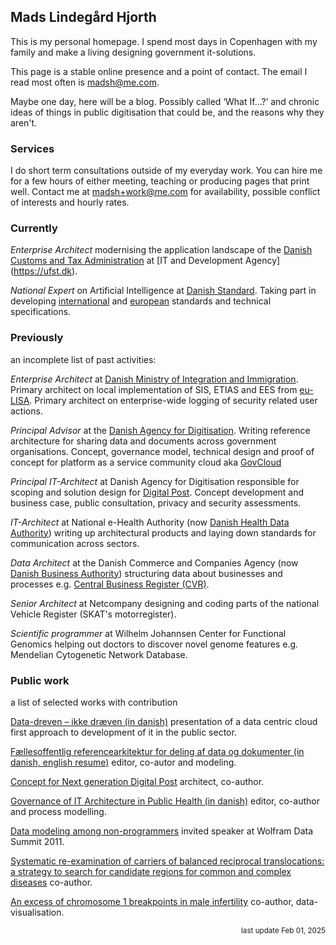   
## <span class="p-name fn n"><span class="given-name">Mads</span> <span class="additional-name">Lindegård</span> <span class="family-name">Hjorth</span></span>

This is my personal homepage. I spend most days in <span class="adr"><span class="p-locality locality">Copenhagen</span></span><span class="postal-code" style="display: none;">1620</span><span class="country-name" style="display: none;">Denmark</span> with my family and make a living designing government it-solutions.

This page is a stable online presence and a point of contact. The email I read most often is <span class="u-email">madsh@me.com</span>.

Maybe one day, here will be a blog. Possibly called ‘What If...?’ and chronic ideas of things in public digitisation that could be, and the reasons why they aren't.

### Services
I do short term consultations outside of my everyday work. You can hire me for a few hours of either meeting, teaching or producing pages that print well. Contact me at <a href="mailto:madsh+work@me.com?subject=Request%20for%20service">madsh+work@me.com</a> for availability, possible conflict of interests and hourly rates.    

### Currently
_Enterprise Architect_ modernising the application landscape of the [Danish Customs and Tax Administration](https://skat.dk/) at [IT and Development Agency] (https://ufst.dk).

_National Expert_ on Artificial Intelligence at [Danish Standard](https://udvalg.ds.dk/DS_S-855/committees). Taking part in developing [international](https://www.iso.org/committee/6794475.html) and [european](https://www.cencenelec.eu/areas-of-work/cen-cenelec-topics/artificial-intelligence/) standards and technical specifications. 

### Previously

an incomplete list of past activities:

_Enterprise Architect_ at [Danish Ministry of Integration and Immigration](https://www.uim.dk). Primary architect on local implementation of SIS, ETIAS and EES from [eu-LISA](https://www.eulisa.europa.eu/). Primary architect on enterprise-wide logging of security related user actions. 

_Principal Advisor_ at the [Danish Agency for Digitisation](https://en.digst.dk/). Writing reference architecture for sharing data and documents across government organisations. Concept, governance model, technical design and proof of concept for platform as a service community cloud aka [GovCloud](https://govcloud.dk)

_Principal IT-Architect_ at Danish Agency for Digitisation responsible for scoping and solution design for [Digital Post](https://en.digst.dk/systems/digital-post/). Concept development and business case, public consultation, privacy and security assessments.

_IT-Architect_ at National e-Health Authority (now [Danish Health Data Authority](https://sundhedsdatastyrelsen.dk/da/english)) writing up architectural products and laying down standards for communication across sectors.

_Data Architect_ at the Danish Commerce and Companies Agency (now [Danish Business Authority](https://erhvervsstyrelsen.dk/)) structuring data about businesses and processes e.g. [Central Business Register (CVR)](https://datacvr.virk.dk/).

_Senior Architect_ at Netcompany designing and coding parts of the national Vehicle Register (SKAT's motorregister).

_Scientific programmer_ at Wilhelm Johannsen Center for Functional Genomics helping out doctors to discover novel genome features e.g. Mendelian Cytogenetic Network Database.


### Public work

a list of selected works with contribution

[Data-dreven – ikke dræven (in danish)](https://logb.dk/mads-hjorth-data-dreven-ikke-draeven/) presentation of a data centric cloud first approach to development of it in the public sector.

[Fællesoffentlig referencearkitektur for deling af data og dokumenter (in danish, english resume)](https://arkitektur.digst.dk/referencearkitekturer/deling-af-data-og-dokumenter/referencearkitektur-deling-af-data-og-dokumenter) editor, co-autor and modeling.

[Concept for Next generation Digital Post](./ngdp.pdf) architect, co-author.  

[Governance of IT Architecture in Public Health (in danish)](https://sundhedsdatastyrelsen.dk/-/media/sds/filer/rammer-og-retningslinjer/referenceaktitektur-og-it-standarder/referencearkitektur/konkretisering-governance-processer.pdf?la=da) editor, co-author and process modelling.

[Data modeling among non-programmers](https://www.wolframdatasummit.org/2011/attendee/presentations/Hjorth.pdf) invited speaker at Wolfram Data Summit 2011. 

[Systematic re-examination of carriers of balanced reciprocal translocations: a strategy to search for candidate regions for common and complex diseases](https://rdcu.be/bXFKZ) co-author.

[An excess of chromosome 1 breakpoints in male infertility](https://rdcu.be/bXFLl) co-author, data-visualisation.




<div style="text-align: right" align="right"><small>last update Feb 01, 2025</small></div>
